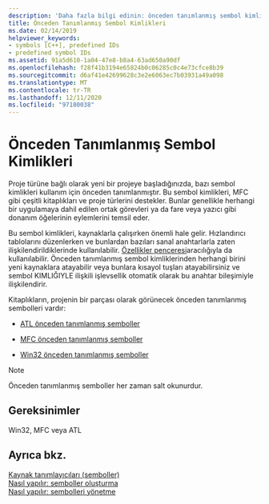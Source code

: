 ```yaml
---
description: 'Daha fazla bilgi edinin: önceden tanımlanmış sembol kimlikleri'
title: Önceden Tanımlanmış Sembol Kimlikleri
ms.date: 02/14/2019
helpviewer_keywords:
- symbols [C++], predefined IDs
- predefined symbol IDs
ms.assetid: 91a5d610-1a04-47e8-b8a4-63ad650a90df
ms.openlocfilehash: f28f41b3194e65824b0c06285c0c4e73cfce8b39
ms.sourcegitcommit: d6af41e42699628c3e2e6063ec7b03931a49a098
ms.translationtype: MT
ms.contentlocale: tr-TR
ms.lasthandoff: 12/11/2020
ms.locfileid: "97180038"
---
```

# <a name="predefined-symbol-ids"></a>Önceden Tanımlanmış Sembol Kimlikleri

Proje türüne bağlı olarak yeni bir projeye başladığınızda, bazı sembol kimlikleri kullanım için önceden tanımlanmıştır. Bu sembol kimlikleri, MFC gibi çeşitli kitaplıkları ve proje türlerini destekler. Bunlar genellikle herhangi bir uygulamaya dahil edilen ortak görevleri ya da fare veya yazıcı gibi donanım öğelerinin eylemlerini temsil eder.

Bu sembol kimlikleri, kaynaklarla çalışırken önemli hale gelir. Hızlandırıcı tablolarını düzenlerken ve bunlardan bazıları sanal anahtarlarla zaten ilişkilendirildiklerinde kullanılabilir. [Özellikler penceresi](/visualstudio/ide/reference/properties-window)aracılığıyla da kullanılabilir. Önceden tanımlanmış sembol kimliklerinden herhangi birini yeni kaynaklara atayabilir veya bunlara kısayol tuşları atayabilirsiniz ve sembol KIMLIĞIYLE ilişkili işlevsellik otomatik olarak bu anahtar bileşimiyle ilişkilendirir.

Kitaplıkların, projenin bir parçası olarak görünecek önceden tanımlanmış sembolleri vardır:

- [ATL önceden tanımlanmış semboller](../windows/atl-predefined-symbols.md)

- [MFC önceden tanımlanmış semboller](../windows/mfc-predefined-symbols.md)

- [Win32 önceden tanımlanmış semboller](../windows/win32-predefined-symbols.md)

> [!NOTE]
> Önceden tanımlanmış semboller her zaman salt okunurdur.

## <a name="requirements"></a>Gereksinimler

Win32, MFC veya ATL

## <a name="see-also"></a>Ayrıca bkz.

[Kaynak tanımlayıcıları (semboller)](../windows/symbols-resource-identifiers.md)<br/>
[Nasıl yapılır: semboller oluşturma](../windows/creating-new-symbols.md)<br/>
[Nasıl yapılır: sembolleri yönetme](../windows/changing-a-symbol-or-symbol-name-id.md)<br/>
